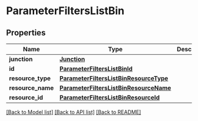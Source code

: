 # ParameterFiltersListBin


## Properties

Name | Type | Description | Notes
------------ | ------------- | ------------- | -------------
**junction** | [**Junction**](Junction.md) |  | [optional] 
**id** | [**ParameterFiltersListBinId**](ParameterFiltersListBinId.md) |  | [optional] 
**resource_type** | [**ParameterFiltersListBinResourceType**](ParameterFiltersListBinResourceType.md) |  | [optional] 
**resource_name** | [**ParameterFiltersListBinResourceName**](ParameterFiltersListBinResourceName.md) |  | [optional] 
**resource_id** | [**ParameterFiltersListBinResourceId**](ParameterFiltersListBinResourceId.md) |  | [optional] 

[[Back to Model list]](../README.md#documentation-for-models) [[Back to API list]](../README.md#documentation-for-api-endpoints) [[Back to README]](../README.md)


